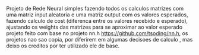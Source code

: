 Projeto de Rede Neural simples fazendo todos os calculos matrizes com uma matriz input aleatoria e uma matriz output com os valores esperados, fazendo calculo de cost (diferenca entre os valores recebido e esperado), ajustando os weights das matrizes para se aproximar ao valor esperado
projeto feito com base no projeto nn.h https://github.com/tsoding/nn.h, os projetos nao sao copia, por diferirem em algumas decisoes de calculo , mas deixo os creditos por ter utilizado ele de base.
